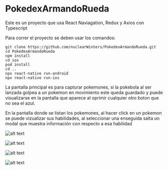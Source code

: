 # PokedexArmandoRueda

Este es un proyecto que usa React Naviagation, Redux y Axios con Typescript

Para correr el proyecto se deben usar los comandos:

```
git clone https://github.com/nuclearWinters/PokedexArmandoRueda.git
cd PokedexArmandoRueda
npm install
cd ios
pod install
cd ..
npx react-native run-android
npx react-native run-ios
```

La pantalla principal es para capturar pokemones, si la pokebola al ser lanzada golpea a un pokemon en movimiento este queda guardado y puede visualizarse en la pantalla que aparece al oprimir cualquier otro boton que no sea el azul.

En la pantalla donde se listan los pokemones, al hacer click en un pokemon se puede vizualizar sus habilidades, al seleccionar una enseguida salta un modal que muestra información con respecto a esa habilidad

![alt text](https://i.imgur.com/uG8eKJc.jpg)

![alt text](https://i.imgur.com/54vD3ep.jpg)

![alt text](https://i.imgur.com/Sx5LDq9.jpg)

![alt text](https://i.imgur.com/yvHincs.jpg)



